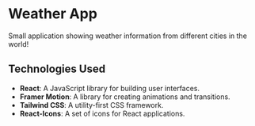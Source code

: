# Weather App

Small application showing weather information from different cities in the world!

## Technologies Used

-   **React**: A JavaScript library for building user interfaces.
-   **Framer Motion**: A library for creating animations and transitions.
-   **Tailwind CSS**: A utility-first CSS framework.
-   **React-Icons**: A set of icons for React applications.
